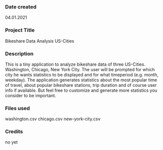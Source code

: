 ### Date created
04.01.2021

### Project Title
Bikeshare Data Analysis US-Cities

### Description
This is a tiny application to analyze bikeshare data of three US-Cities. Washington, Chicago, New York City.
The user will be prompted for which city he wants statistics to be displayed and for what timeperiod (e.g. month, weekday).
The application generates statistics about the most popular time of travel, about popular bikeshare stations, trip duration and of course user info if available. But feel free to customize and generate more statistics you consider to be important.


### Files used
washington.csv
chicago.csv
new-york-city.csv

### Credits
no yet
